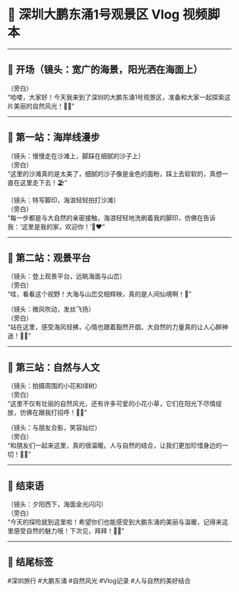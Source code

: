 # 🌅 深圳大鹏东涌1号观景区 Vlog 视频脚本

---

## 🎥 开场（镜头：宽广的海景，阳光洒在海面上）

（旁白）  
“哈喽，大家好！今天我来到了深圳的大鹏东涌1号观景区，准备和大家一起探索这片美丽的自然风光！🌊✨”

---

## 🌳 第一站：海岸线漫步

（镜头：慢慢走在沙滩上，脚踩在细腻的沙子上）  
（旁白）  
“这里的沙滩真的是太美了，细腻的沙子像是金色的面粉，踩上去软软的，真想一直在这里走下去！🏖️”

（镜头：特写脚印，海浪轻轻拍打沙滩）  
（旁白）  
“每一步都是与大自然的亲密接触，海浪轻轻地洗刷着我的脚印，仿佛在告诉我：‘这里是我的家，欢迎你！’🌊❤️”

---

## 🌄 第二站：观景平台

（镜头：登上观景平台，远眺海面与山峦）  
（旁白）  
“哇，看看这个视野！大海与山峦交相辉映，真的是人间仙境啊！🌅”

（镜头：微风吹动，发丝飞扬）  
（旁白）  
“站在这里，感受海风轻拂，心情也跟着豁然开朗。大自然的力量真的让人心醉神迷！💨💖”

---

## 🌺 第三站：自然与人文

（镜头：拍摄周围的小花和绿树）  
（旁白）  
“这里不仅有壮丽的自然风光，还有许多可爱的小花小草，它们在阳光下尽情绽放，仿佛在跟我打招呼！🌼🌿”

（镜头：与朋友合影，笑容灿烂）  
（旁白）  
“和朋友们一起来这里，真的很温暖。人与自然的结合，让我们更加珍惜身边的一切！💞📸”

---

## 🌅 结束语

（镜头：夕阳西下，海面金光闪闪）  
（旁白）  
“今天的探险就到这里啦！希望你们也能感受到大鹏东涌的美丽与温暖，记得来这里感受自然的魅力哦！下次见，拜拜！👋🌞”

---

## 📌 结尾标签

#深圳旅行 #大鹏东涌 #自然风光 #Vlog记录 #人与自然的美好结合
